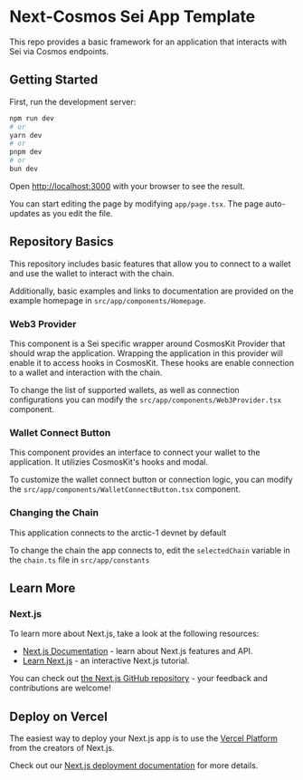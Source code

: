 # Next-Cosmos Sei App Template

This repo provides a basic framework for an application that interacts with Sei via Cosmos endpoints.

## Getting Started

First, run the development server:

```bash
npm run dev
# or
yarn dev
# or
pnpm dev
# or
bun dev
```

Open [http://localhost:3000](http://localhost:3000) with your browser to see the result.

You can start editing the page by modifying `app/page.tsx`. The page auto-updates as you edit the file.

## Repository Basics
This repository includes basic features that allow you to connect to a wallet and use the wallet to interact with the chain.

Additionally, basic examples and links to documentation are provided on the example homepage in `src/app/components/Homepage`.

### Web3 Provider
This component is a Sei specific wrapper around CosmosKit Provider that should wrap the application. Wrapping the application in this provider will enable it to access hooks in CosmosKit. These hooks are enable connection to a wallet and interaction with the chain.

To change the list of supported wallets, as well as connection configurations you can modify the `src/app/components/Web3Provider.tsx` component.

### Wallet Connect Button
This component provides an interface to connect your wallet to the application. It utilizies CosmosKit's hooks and modal.

To customize the wallet connect button or connection logic, you can modify the `src/app/components/WalletConnectButton.tsx` component.

### Changing the Chain
This application connects to the arctic-1 devnet by default

To change the chain the app connects to, edit the `selectedChain` variable in the `chain.ts` file in `src/app/constants`

## Learn More

### Next.js
To learn more about Next.js, take a look at the following resources:

- [Next.js Documentation](https://nextjs.org/docs) - learn about Next.js features and API.
- [Learn Next.js](https://nextjs.org/learn) - an interactive Next.js tutorial.

You can check out [the Next.js GitHub repository](https://github.com/vercel/next.js/) - your feedback and contributions are welcome!

## Deploy on Vercel

The easiest way to deploy your Next.js app is to use the [Vercel Platform](https://vercel.com/new?utm_medium=default-template&filter=next.js&utm_source=create-next-app&utm_campaign=create-next-app-readme) from the creators of Next.js.

Check out our [Next.js deployment documentation](https://nextjs.org/docs/deployment) for more details.
